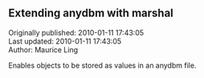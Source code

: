 ## Extending anydbm with marshal  
Originally published: 2010-01-11 17:43:05  
Last updated: 2010-01-11 17:43:05  
Author: Maurice Ling  
  
Enables objects to be stored as values in an anydbm file.